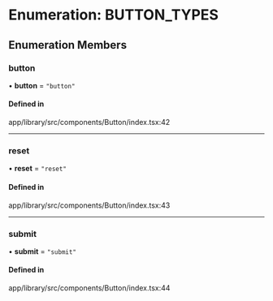 # Enumeration: BUTTON\_TYPES

## Enumeration Members

### button

• **button** = ``"button"``

#### Defined in

app/library/src/components/Button/index.tsx:42

___

### reset

• **reset** = ``"reset"``

#### Defined in

app/library/src/components/Button/index.tsx:43

___

### submit

• **submit** = ``"submit"``

#### Defined in

app/library/src/components/Button/index.tsx:44

